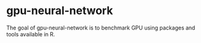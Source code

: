 
<!-- README.md is generated from README.Rmd. Please edit that file -->
gpu-neural-network
==================

The goal of gpu-neural-network is to benchmark GPU using packages and tools available in R.

